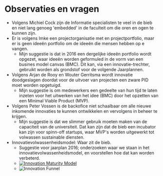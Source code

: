 # Observaties en vragen
* Volgens Michiel Cock zijn de Informatie specialisten te veel in de bieb en niet lang genoeg 'embedded' in de faculteit om die oren en ogen te kunnen zijn.
* Er is volgens Imke een projectorganisatie met en projectportfolio, maar er is geen ideeën portfolio om de ideeën die mensen hebben op e vangen.
    * Mijn suggestie is dat in 2016 een dergelijke ideeën portfolio wordt opgezet, waar ideeën worden geformuled in de vorm van een busines model canvas (BMC). Dit kan, via een innovatie-trechter, gebruikt worden als grondstof voor de volgende Jaarplannen.
* Volgens Arjan de Rooy en Wouter Gerritsma wordt innovatie doodgeslagen doordat voor de uitvoer van projecten een zware PID moet worden opgetuigd.
    * Mijn suggestie is om medewerkers een gedeelte van hun tijd te laten inzeten voor het uitwerken van het idee (BMC) door het opzetten van een Minimal Viable Product (MVP).
* Volgens Peter Vossen is de backofice niet schaalbaar om alle nieuwe inkomende innovaties te kunnen ontwikkelen en vervolgens in beheer te krijgen.
    * Mijn suggestie is dat we slimmer gebruik moeten maken van de capaciteit van de universiteit. Dat kan zijn dat de bieb een incubator kan zijn voor spinn-off startups, waar MVP's worden uitgewerkt tot volwassen sustainable diensten.
* Innovatievolwassenheidsmodel: Waar zit de bieb.
    * Suggestie voor jaarplan 2016; onderzoeken waar we staan in het innovatievolwassenheidsmodel, en voorstellen hoe dat kan worden verbeterd.
    * [![Innovation Maturity Model](http://www.openinnovation.eu/eu/uploads/innovationmaturitymodel_03.png)](http://www.openinnovation.eu/23-02-2012/a-new-model-for-innovation-fast-track-innovation/)
    * ![Innovation Funnel](http://desai.com/Portals/1158/images/Innovation%20Funnel%20Playback.jpg "Innovation Funnel")
